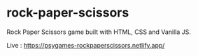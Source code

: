 # rock-paper-scissors
Rock Paper Scissors game built with HTML, CSS and Vanilla JS.

Live : https://psygames-rockpaperscissors.netlify.app/
